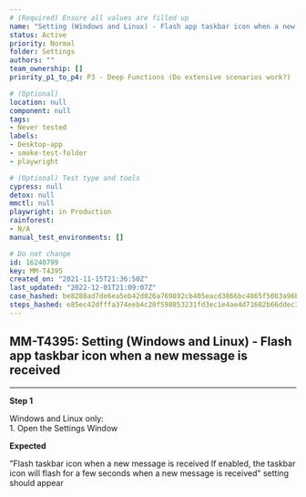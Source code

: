 ```yaml
---
# (Required) Ensure all values are filled up
name: "Setting (Windows and Linux) - Flash app taskbar icon when a new message is received"
status: Active
priority: Normal
folder: Settings
authors: ""
team_ownership: []
priority_p1_to_p4: P3 - Deep Functions (Do extensive scenarios work?)

# (Optional)
location: null
component: null
tags: 
- Never tested
labels: 
- Desktop-app
- smoke-test-folder
- playwright

# (Optional) Test type and tools
cypress: null
detox: null
mmctl: null
playwright: in Production
rainforest: 
- N/A
manual_test_environments: []

# Do not change
id: 16240799
key: MM-T4395
created_on: "2021-11-15T21:36:50Z"
last_updated: "2022-12-01T21:09:07Z"
case_hashed: be8288ad7de6ea5eb42d026a769892cb405eacd3866bc4865f5083a96b3b1571f45c32b17568c091c1ed7a907662e7a7
steps_hashed: e85ec42dfffa374eeb4c20f598853231fd3ec1e4ae4d71682b66ddec3ab64ac5ad573f64062e1d07545fec15b8f9887c
---
```


<!-- (Auto-generated) Based on frontmatter's "key" and "name" -->

## MM-T4395: Setting (Windows and Linux) - Flash app taskbar icon when a new message is received

---

**Step 1**

Windows and Linux only:\
1\. Open the Settings Window

**Expected**

"Flash taskbar icon when a new message is received If enabled, the taskbar icon will flash for a few seconds when a new message is received" setting should appear
